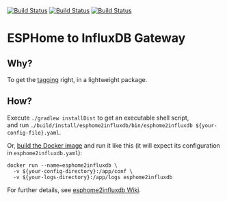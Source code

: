 [![Build Status](https://travis-ci.com/home-climate-control/esphome2influxdb.svg)](https://travis-ci.com/home-climate-control/esphome2influxdb)
[![Build Status](https://github.com/home-climate-control/esphome2influxdb/actions/workflows/gradle.yml/badge.svg)](https://github.com/home-climate-control/esphome2influxdb/actions/workflows/gradle.yml)
[![Build Status](https://github.com/home-climate-control/esphome2influxdb/actions/workflows/codeql-analysis.yml/badge.svg)](https://github.com/home-climate-control/esphome2influxdb/actions/workflows/codeql-analysis.yml)
# ESPHome to InfluxDB Gateway

## Why?

To get the [tagging](https://github.com/home-climate-control/esphome2influxdb/wiki/Tagging) right, in a lightweight package.

## How?

Execute `./gradlew installDist` to get an executable shell script,  
and run `./build/install/esphome2influxdb/bin/esphome2influxdb ${your-config-file}.yaml`.

Or, [build the Docker image](https://github.com/home-climate-control/esphome2influxdb/wiki/Build-with-Docker)
and run it like this (it will expect its configuration in `esphome2influxdb.yaml`):  
```
docker run --name=esphome2influxdb \
  -v ${your-config-directory}:/app/conf \
  -v ${your-logs-directory}:/app/logs esphome2influxdb
```

For further details, see [esphome2influxdb Wiki](https://github.com/home-climate-control/esphome2influxdb/wiki).
